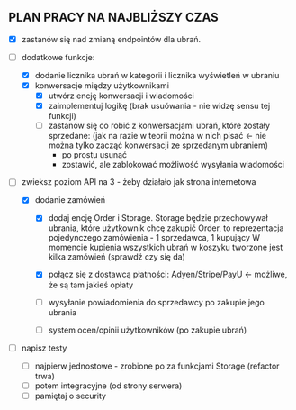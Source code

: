 ## PLAN PRACY NA NAJBLIŻSZY CZAS

 -[x] zastanów się nad zmianą endpointów dla ubrań.

 -[ ] dodatkowe funkcje:
   -[x] dodanie licznika ubrań w kategorii i licznika wyświetleń w ubraniu
   - [x] konwersacje między użytkownikami
       -[x] utwórz encję konwersacji i wiadomości
       -[x] zaimplementuj logikę (brak usuówania - nie widzę sensu tej funkcji)
       -[ ] zastanów się co robić z konwersacjami ubrań, które zostały sprzedane:
        (jak na razie w teorii można w nich pisać <- nie można tylko zacząć konwersacji ze sprzedanym ubraniem)
         - po prostu usunąć 
         - zostawić, ale zablokować możliwość wysyłania wiadomości

-[ ] zwieksz poziom API na 3 - żeby działało jak strona internetowa

  -[x] dodanie zamówień
    -[x] dodaj encję Order i Storage.
            Storage będzie przechowywał ubrania, które użytkownik chcę zakupić
            Order, to reprezentacja pojedynczego zamówienia - 1 sprzedawca, 1 kupujący
            W momencie kupienia wszystkich ubrań w koszyku tworzone jest kilka zamówień (sprawdź czy się da)
    -[x] połącz się z dostawcą płatności: Adyen/Stripe/PayU <- możliwe, że są tam jakieś opłaty
    -[ ] wysyłanie powiadomienia do sprzedawcy po zakupie jego ubrania
    -[ ] system ocen/opinii użytkowników (po zakupie ubrań)


 -[ ] napisz testy
   -[ ] najpierw jednostowe - zrobione po za funkcjami Storage (refactor trwa)
   -[ ] potem integracyjne (od strony serwera)
   -[ ] pamiętaj o security
